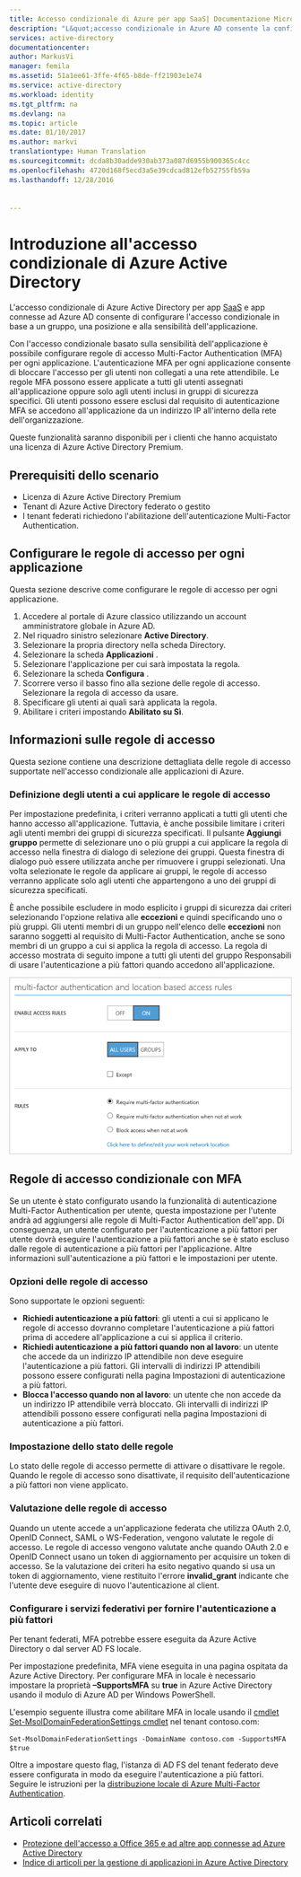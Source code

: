 ```yaml
---
title: Accesso condizionale di Azure per app SaaS| Documentazione Microsoft
description: "L&quot;accesso condizionale in Azure AD consente la configurazione di una regola di accesso con autenticazione a più fattori per ogni applicazione e la possibilità di bloccare l&quot;accesso agli utenti su una rete non affidabile. "
services: active-directory
documentationcenter: 
author: MarkusVi
manager: femila
ms.assetid: 51a1ee61-3ffe-4f65-b8de-ff21903e1e74
ms.service: active-directory
ms.workload: identity
ms.tgt_pltfrm: na
ms.devlang: na
ms.topic: article
ms.date: 01/10/2017
ms.author: markvi
translationtype: Human Translation
ms.sourcegitcommit: dcda8b30adde930ab373a087d6955b900365c4cc
ms.openlocfilehash: 4720d168f5ecd3a5e39cdcad812efb52755fb59a
ms.lasthandoff: 12/28/2016


---
```

# <a name="getting-started-with-azure-active-directory-conditional-access"></a>Introduzione all'accesso condizionale di Azure Active Directory
L'accesso condizionale di Azure Active Directory per app [SaaS](https://azure.microsoft.com/overview/what-is-saas/) e app connesse ad Azure AD consente di configurare l'accesso condizionale in base a un gruppo, una posizione e alla sensibilità dell'applicazione. 

Con l'accesso condizionale basato sulla sensibilità dell'applicazione è possibile configurare regole di accesso Multi-Factor Authentication (MFA) per ogni applicazione. L'autenticazione MFA per ogni applicazione consente di bloccare l'accesso per gli utenti non collegati a una rete attendibile. Le regole MFA possono essere applicate a tutti gli utenti assegnati all'applicazione oppure solo agli utenti inclusi in gruppi di sicurezza specifici.  Gli utenti possono essere esclusi dal requisito di autenticazione MFA se accedono all'applicazione da un indirizzo IP all'interno della rete dell'organizzazione.

Queste funzionalità saranno disponibili per i clienti che hanno acquistato una licenza di Azure Active Directory Premium.

## <a name="scenario-prerequisites"></a>Prerequisiti dello scenario
* Licenza di Azure Active Directory Premium
* Tenant di Azure Active Directory federato o gestito
* I tenant federati richiedono l'abilitazione dell'autenticazione Multi-Factor Authentication.

## <a name="configure-per-application-access-rules"></a>Configurare le regole di accesso per ogni applicazione
Questa sezione descrive come configurare le regole di accesso per ogni applicazione.

1. Accedere al portale di Azure classico utilizzando un account amministratore globale in Azure AD.
2. Nel riquadro sinistro selezionare **Active Directory**.
3. Selezionare la propria directory nella scheda Directory.
4. Selezionare la scheda **Applicazioni** .
5. Selezionare l'applicazione per cui sarà impostata la regola.
6. Selezionare la scheda **Configura** .
7. Scorrere verso il basso fino alla sezione  delle regole di accesso. Selezionare la regola di accesso da usare.
8. Specificare gli utenti ai quali sarà applicata la regola.
9. Abilitare i criteri impostando **Abilitato su Sì**.

## <a name="understanding-access-rules"></a>Informazioni sulle regole di accesso
Questa sezione contiene una descrizione dettagliata delle regole di accesso supportate nell'accesso condizionale alle applicazioni di Azure.

### <a name="specifying-the-users-the-access-rules-apply-to"></a>Definizione degli utenti a cui applicare le regole di accesso
Per impostazione predefinita, i criteri verranno applicati a tutti gli utenti che hanno accesso all'applicazione. Tuttavia, è anche possibile limitare i criteri agli utenti membri dei gruppi di sicurezza specificati. Il pulsante **Aggiungi gruppo** permette di selezionare uno o più gruppi a cui applicare la regola di accesso nella finestra di dialogo di selezione dei gruppi. Questa finestra di dialogo può essere utilizzata anche per rimuovere i gruppi selezionati. Una volta selezionate le regole da applicare ai gruppi, le regole di accesso verranno applicate solo agli utenti che appartengono a uno dei gruppi di sicurezza specificati.

È anche possibile escludere in modo esplicito i gruppi di sicurezza dai criteri selezionando l'opzione relativa alle **eccezioni** e quindi specificando uno o più gruppi. Gli utenti membri di un gruppo nell'elenco delle **eccezioni** non saranno soggetti al requisito di Multi-Factor Authentication, anche se sono membri di un gruppo a cui si applica la regola di accesso.
La regola di accesso mostrata di seguito impone a tutti gli utenti del gruppo Responsabili di usare l'autenticazione a più fattori quando accedono all'applicazione.

![Impostazione delle regole di accesso condizionale con MFA](./media/active-directory-conditional-access-azuread-connected-apps/conditionalaccess-saas-apps.png)

## <a name="conditional-access-rules-with-mfa"></a>Regole di accesso condizionale con MFA
Se un utente è stato configurato usando la funzionalità di autenticazione Multi-Factor Authentication per utente, questa impostazione per l'utente andrà ad aggiungersi alle regole di Multi-Factor Authentication dell'app. Di conseguenza, un utente configurato per l'autenticazione a più fattori per utente dovrà eseguire l'autenticazione a più fattori anche se è stato escluso dalle regole di autenticazione a più fattori per l'applicazione. Altre informazioni sull'autenticazione a più fattori e le impostazioni per utente.

### <a name="access-rule-options"></a>Opzioni delle regole di accesso
Sono supportate le opzioni seguenti:

* **Richiedi autenticazione a più fattori**: gli utenti a cui si applicano le regole di accesso dovranno completare l'autenticazione a più fattori prima di accedere all'applicazione a cui si applica il criterio.
* **Richiedi autenticazione a più fattori quando non al lavoro**: un utente che accede da un indirizzo IP attendibile non deve eseguire l'autenticazione a più fattori. Gli intervalli di indirizzi IP attendibili possono essere configurati nella pagina Impostazioni di autenticazione a più fattori.
* **Blocca l'accesso quando non al lavoro**: un utente che non accede da un indirizzo IP attendibile verrà bloccato. Gli intervalli di indirizzi IP attendibili possono essere configurati nella pagina Impostazioni di autenticazione a più fattori.

### <a name="setting-rule-status"></a>Impostazione dello stato delle regole
Lo stato delle regole di accesso permette di attivare o disattivare le regole. Quando le regole di accesso sono disattivate, il requisito dell'autenticazione a più fattori non viene applicato.

### <a name="access-rule-evaluation"></a>Valutazione delle regole di accesso
Quando un utente accede a un'applicazione federata che utilizza OAuth 2.0, OpenID Connect, SAML o WS-Federation, vengono valutate le regole di accesso. Le regole di accesso vengono valutate anche quando OAuth 2.0 e OpenID Connect usano un token di aggiornamento per acquisire un token di accesso. Se la valutazione dei criteri ha esito negativo quando si usa un token di aggiornamento, viene restituito l'errore **invalid_grant** indicante che l'utente deve eseguire di nuovo l'autenticazione al client.

### <a name="configure-federation-services-to-provide-multi-factor-authentication"></a>Configurare i servizi federativi per fornire l'autenticazione a più fattori
Per tenant federati, MFA potrebbe essere eseguita da Azure Active Directory o dal server AD FS locale.

Per impostazione predefinita, MFA viene eseguita in una pagina ospitata da Azure Active Directory. Per configurare MFA in locale è necessario impostare la proprietà **–SupportsMFA** su **true** in Azure Active Directory usando il modulo di Azure AD per Windows PowerShell.

L'esempio seguente illustra come abilitare MFA in locale usando il [cmdlet Set-MsolDomainFederationSettings cmdlet](https://msdn.microsoft.com/library/azure/dn194088.aspx) nel tenant contoso.com:

    Set-MsolDomainFederationSettings -DomainName contoso.com -SupportsMFA $true

Oltre a impostare questo flag, l'istanza di AD FS del tenant federato deve essere configurata in modo da eseguire l'autenticazione a più fattori. Seguire le istruzioni per la [distribuzione locale di Azure Multi-Factor Authentication](../multi-factor-authentication/multi-factor-authentication-get-started-server.md).

## <a name="related-articles"></a>Articoli correlati
* [Protezione dell'accesso a Office 365 e ad altre app connesse ad Azure Active Directory](active-directory-conditional-access.md)
* [Indice di articoli per la gestione di applicazioni in Azure Active Directory](active-directory-apps-index.md)


